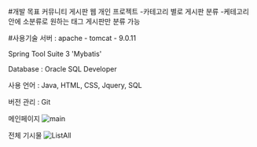 #개발 목표
커뮤니티 게시판 웹 개인 프로젝트
-카테고리 별로 게시판 분류
-케테고리 안에 소분류로 원하는 태그 게시판만 분류 가능


#사용기술
서버 : apache - tomcat - 9.0.11

Spring Tool Suite 3 'Mybatis'

Database : Oracle SQL Developer

사용 언어 : Java, HTML, CSS, Jquery, SQL

버전 관리 : Git 



메인페이지
![main](https://user-images.githubusercontent.com/98436199/231664133-747e60f4-a5fb-4ef5-8584-1499900fc5bc.png)



전체 기시물 
![ListAll](https://user-images.githubusercontent.com/98436199/231664325-0e38a48c-69f6-4e6c-a71a-d0b918a3dab2.png)
